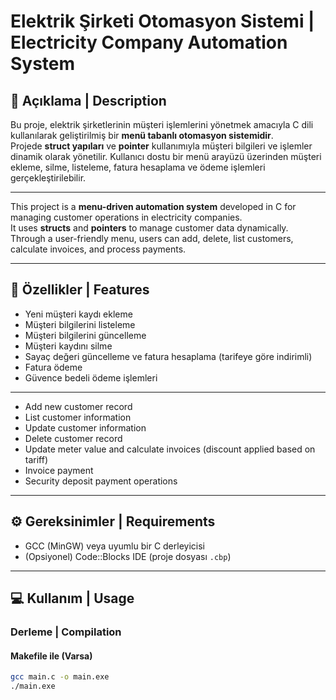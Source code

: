 # Elektrik Şirketi Otomasyon Sistemi | Electricity Company Automation System

## 📄 Açıklama | Description

Bu proje, elektrik şirketlerinin müşteri işlemlerini yönetmek amacıyla C dili kullanılarak geliştirilmiş bir **menü tabanlı otomasyon sistemidir**.  
Projede **struct yapıları** ve **pointer** kullanımıyla müşteri bilgileri ve işlemler dinamik olarak yönetilir. Kullanıcı dostu bir menü arayüzü üzerinden müşteri ekleme, silme, listeleme, fatura hesaplama ve ödeme işlemleri gerçekleştirilebilir.  

---

This project is a **menu-driven automation system** developed in C for managing customer operations in electricity companies.  
It uses **structs** and **pointers** to manage customer data dynamically. Through a user-friendly menu, users can add, delete, list customers, calculate invoices, and process payments.

---

## 🚀 Özellikler | Features

- Yeni müşteri kaydı ekleme
- Müşteri bilgilerini listeleme
- Müşteri bilgilerini güncelleme
- Müşteri kaydını silme
- Sayaç değeri güncelleme ve fatura hesaplama (tarifeye göre indirimli)
- Fatura ödeme
- Güvence bedeli ödeme işlemleri

---

- Add new customer record
- List customer information
- Update customer information
- Delete customer record
- Update meter value and calculate invoices (discount applied based on tariff)
- Invoice payment
- Security deposit payment operations

---

## ⚙️ Gereksinimler | Requirements

- GCC (MinGW) veya uyumlu bir C derleyicisi
- (Opsiyonel) Code::Blocks IDE (proje dosyası `.cbp`)

---

## 💻 Kullanım | Usage

### Derleme | Compilation

#### Makefile ile (Varsa)

```bash
gcc main.c -o main.exe
./main.exe
